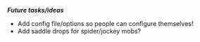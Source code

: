 ***Future tasks/ideas***

* Add config file/options so people can configure themselves!
* Add saddle drops for spider/jockey mobs?
